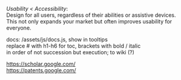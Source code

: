   
_Usability < Accessibility_:  
Design for all users, regardless of their abilities or assistive devices.  
This not only expands your market but often improves usability for everyone.  
  
docs: /assets/js/docs.js, show in tooltips  
replace # with h1-h6 for toc, brackets with bold / italic  
in order of not succession but execution; to wiki (?)  
  
https://scholar.google.com/  
https://patents.google.com/  
